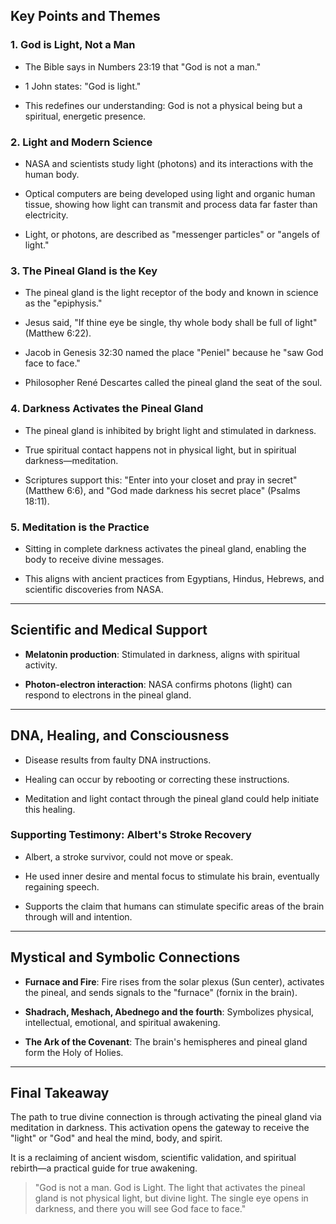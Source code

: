 
## **Key Points and Themes**

### **1. God is Light, Not a Man**

- The Bible says in Numbers 23:19 that "God is not a man."
    
- 1 John states: "God is light."
    
- This redefines our understanding: God is not a physical being but a spiritual, energetic presence.
    

### **2. Light and Modern Science**

- NASA and scientists study light (photons) and its interactions with the human body.
    
- Optical computers are being developed using light and organic human tissue, showing how light can transmit and process data far faster than electricity.
    
- Light, or photons, are described as "messenger particles" or "angels of light."
    

### **3. The Pineal Gland is the Key**

- The pineal gland is the light receptor of the body and known in science as the "epiphysis."
    
- Jesus said, "If thine eye be single, thy whole body shall be full of light" (Matthew 6:22).
    
- Jacob in Genesis 32:30 named the place "Peniel" because he "saw God face to face."
    
- Philosopher René Descartes called the pineal gland the seat of the soul.
    

### **4. Darkness Activates the Pineal Gland**

- The pineal gland is inhibited by bright light and stimulated in darkness.
    
- True spiritual contact happens not in physical light, but in spiritual darkness—meditation.
    
- Scriptures support this: "Enter into your closet and pray in secret" (Matthew 6:6), and "God made darkness his secret place" (Psalms 18:11).
    

### **5. Meditation is the Practice**

- Sitting in complete darkness activates the pineal gland, enabling the body to receive divine messages.
    
- This aligns with ancient practices from Egyptians, Hindus, Hebrews, and scientific discoveries from NASA.
    

---

## **Scientific and Medical Support**

- **Melatonin production**: Stimulated in darkness, aligns with spiritual activity.
    
- **Photon-electron interaction**: NASA confirms photons (light) can respond to electrons in the pineal gland.
    

---

## **DNA, Healing, and Consciousness**

- Disease results from faulty DNA instructions.
    
- Healing can occur by rebooting or correcting these instructions.
    
- Meditation and light contact through the pineal gland could help initiate this healing.
    

### **Supporting Testimony: Albert's Stroke Recovery**

- Albert, a stroke survivor, could not move or speak.
    
- He used inner desire and mental focus to stimulate his brain, eventually regaining speech.
    
- Supports the claim that humans can stimulate specific areas of the brain through will and intention.
    

---

## **Mystical and Symbolic Connections**

- **Furnace and Fire**: Fire rises from the solar plexus (Sun center), activates the pineal, and sends signals to the "furnace" (fornix in the brain).
    
- **Shadrach, Meshach, Abednego and the fourth**: Symbolizes physical, intellectual, emotional, and spiritual awakening.
    
- **The Ark of the Covenant**: The brain's hemispheres and pineal gland form the Holy of Holies.
    

---

## **Final Takeaway**

The path to true divine connection is through activating the pineal gland via meditation in darkness. This activation opens the gateway to receive the "light" or "God" and heal the mind, body, and spirit.

It is a reclaiming of ancient wisdom, scientific validation, and spiritual rebirth—a practical guide for true awakening.

> "God is not a man. God is Light. The light that activates the pineal gland is not physical light, but divine light. The single eye opens in darkness, and there you will see God face to face."